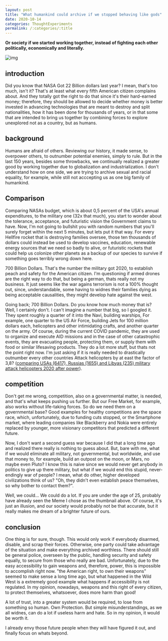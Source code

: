 ```yaml
---
layout: post
title: "What humankind could archive if we stopped behaving like gods"
date: 2020-10-14
categories: ThoughtExperiments
permalink: /:categories/:title
---
```


**Or society if we started working together, instead of fighting each other politically, economically and literally.**

![img](https://i.kym-cdn.com/entries/icons/mobile/000/026/738/future.jpg)

## introduction

Did you know that NASA Got 22 Billion dollars last year? I mean, that's too much, isn't it? That's at least what every fifth American citizen complains about. And they totally got the right to do that since it's their hard-earned money; therefore, they should be allowed to decide whether money is better invested in advancing technologies that are meant to destroy and split nationalities, how it has been done for thousands of years, or in that some that are intended to bring us together by combining forces to explore unexplored not as a country, but as humans.

## background

Humans are afraid of others. Reviewing our history, it made sense, to overpower others, to outnumber potential enemies, simply to rule. But in the last 150 years, besides some throwbacks, we continually realized a greater good by working together due to globalization and industrialization. I don't understand how on one side, we are trying to archive sexual and racial equality, for example, while still not acccepting us as one big family of humankind.

## Comparison

Comparing NASAs budget, which is about 0,5 percent of the USA's annual expenditures, to the military one (32x that much), you start to wonder about the tolerance, acceptance, and futuristic vision the Government claims to have. Now, I'm not going to bullshit you with random numbers that you'll surely forget within the next 5 minutes, but lets put it that way. For every Hellfire rocket that is destroying families oversee, those ten thousands of dollars could instead be used to develop vaccines, education, renewable energy sources that we need so badly to alive, or futuristic rockets that could help us colonize other planets as a backup of our species to survive if something goes terribly wrong down here.

700 Billion Dollars. That's the number the military got 2020, to establish peach and safety for the American citizen. I'm questioning if armed drones are the right way to do that, but being a german, thats really not my business. It just seems like the war agains terrorism is not a 100% thought out, since, understandable, some having to widnes their families dying as being acceptable causalities, they might develop hate against the west.

Going back; 700 Billion Dollars. Do you know how much money that is? Well, I certainly don't. I can't imagine a number that big, so I googled it. They spent roughly a quarter of it into the Navi, building warships, For example, one quarter to the US Air Force, building Jets for 100 million dollars each, helicopters and other intimidating crafts, and another quarter on the army. Of course, during the current COVID pandemic, they are used to organize and execute AID missions and in the case of other catastrophic events, they are evacuating people, protecting them, or supply them with food or similar lifesaving products. They do a lot more stuff, but thats not the point right now. I'm just asking if it is really needed to drastically outnumber every other countries Attack helicopters by at east the factor of 3,8? ([comparing USAs (6417), Russias (1655) and Libyas (235) military attack helicopters 2020 after power](https://www.nationmaster.com/country-info/stats/Military/Army/Attack-helicopters)).

## competition

Don't get me wrong, competition, also on a governmental matter, is needed, and that's what keeps pushing us further. But our Free Market, for example, also works without life-taking forces. So do we need them on a governmental base? Good examples for healthy competitions are the space race, which, unfortunately, due to funding cuts stopped, or the Smartphone market, where leading companies like Blackberry and Nokia were entirely replaced by younger, more visionary competitors that predicted a different future.

Now, I don't want a second guess war because I did that a long time ago and realized there really is nothing to guess about. But, bare with me, what if we would eliminate all military, not governmental, but worldwide, and use that money to, for example, build an outpost on the moon, or Mars, no maybe even Pluto? I know this is naive since we would never get anybody in politics to give up there military, but what if we would end this stupid, never-endingly war of people? I mean, what do other, higher developed civilizations think of us? "Oh, they didn't even establish peace themselves, so why bother to contact them?".

Well, we could... We could do a lot. If you are under the age of 25, probably have already seen the Meme I chose as the thumbnail above. Of course, it's just an illusion, and our society would probably not be that accurate, but it really makes me dream of a brighter future of ours.

## conclusion

One thing is for sure, though. This would only work if everybody disarmed, disable, and scrap their forces. Otherwise, one party could take advantage of the situation and make everything archived worthless. There should still be general police, overseen by the public, handling security and safety equally, to secure from those who really are bad. Unfortunately, due to the easy accessibility to gain weapons and, therefore, power, this is impossible to accomplish right now. "the American right, to own their weapons" seemed to make sense a long time ago, but what happened in the Wild West is a extremely good example what happens if accessibility is not regulated. In my opinion, nowadays, weapons and this right of every citizen, to protect themselves, whatsoever, does more harm than good!

A lot of trust, into a greater system would be required, to lose from something so human. Own Protection. But simple misunderstandings, as we all widnes, can do a lot if useless harm and hate. So in my opinion, it would be worth it.

I already envy those future people when they will have figured it out, and finally focus on whats beyond.